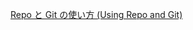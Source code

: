 [Repo と Git の使い方 &#40;Using Repo and Git&#41;](http://darutk-oboegaki.blogspot.com/2011/01/repo-git-using-repo-and-git.html)<br/>

